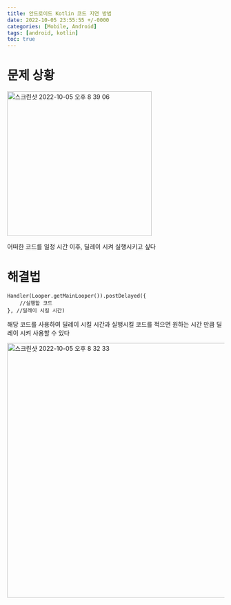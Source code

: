 ```yaml
---
title: 안드로이드 Kotlin 코드 지연 방법
date: 2022-10-05 23:55:55 +/-0000
categories: [Mobile, Android]
tags: [android, kotlin]
toc: true
---
```



# 문제 상황

<img width="335" alt="스크린샷 2022-10-05 오후 8 39 06" src="https://user-images.githubusercontent.com/102157871/194052294-4a559164-2287-484a-9fdf-eb15915f53bf.png">

어떠한 코드를 일정 시간 이후, 딜레이 시켜 실행시키고 싶다 


# 해결법



~~~
Handler(Looper.getMainLooper()).postDelayed({
    //실행할 코드
}, //딜레이 시킬 시간)
~~~

해당 코드를 사용하여 딜레이 시킬 시간과 실행시킬 코드를 적으면 원하는 시간 만큼 딜레이 시켜 사용할 수 있다


<img width="590" alt="스크린샷 2022-10-05 오후 8 32 33" src="https://user-images.githubusercontent.com/102157871/194052291-bb7a60bc-404a-4f76-9e97-e798289e6e0a.png">